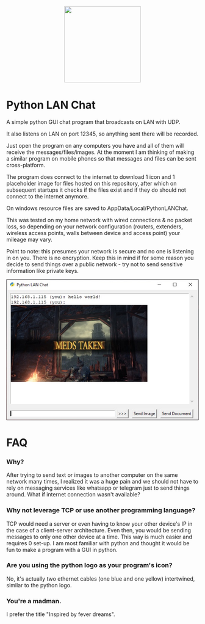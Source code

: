<p align="center">
  <img width="200" height="200" src="https://raw.githubusercontent.com/foooooooooooooooooooooooooootw/Python-LAN-Chat/main/pythonlanchat.ico?raw=true">
</p>

# Python LAN Chat
A simple python GUI chat program that broadcasts on LAN with UDP. 

It also listens on LAN on port 12345, so anything sent there will be recorded.

Just open the program on any computers you have and all of them will receive the messages/files/images. At the moment I am thinking of making a similar program on mobile phones so that messages and files can be sent cross-platform.

The program does connect to the internet to download 1 icon and 1 placeholder image for files hosted on this repository, after which on subsequent startups it checks if the files exist and if they do should not connect to the internet anymore. 

On windows resource files are saved to AppData/Local/PythonLANChat.

This was tested on my home network with wired connections & no packet loss, so depending on your network configuration (routers, extenders, wireless access points, walls between device and access point) your mileage may vary.

Point to note: this presumes your network is secure and no one is listening in on you. There is no encryption. Keep this in mind if for some reason you decide to send things over a public network - try not to send sensitive information like private keys.


<p align="center">
  <img src="https://raw.githubusercontent.com/foooooooooooooooooooooooooootw/Python-LAN-Chat/main/staticdemo.jpg">
</p>

# FAQ
### Why?
After trying to send text or images to another computer on the same network many times, I realized it was a huge pain and we should not have to rely on messaging services like whatsapp or telegram just to send things around. What if internet connection wasn't available?

### Why not leverage TCP or use another programming language?
TCP would need a server or even having to know your other device's IP in the case of a client-server architecture. Even then, you would be sending messages to only one other device at a time. This way is much easier and requires 0 set-up. 
I am most familiar with python and thought it would be fun to make a program with a GUI in python.

### Are you using the python logo as your program's icon?
No, it's actually two ethernet cables (one blue and one yellow) intertwined, similar to the python logo.

### You're a madman.
I prefer the title "Inspired by fever dreams".


